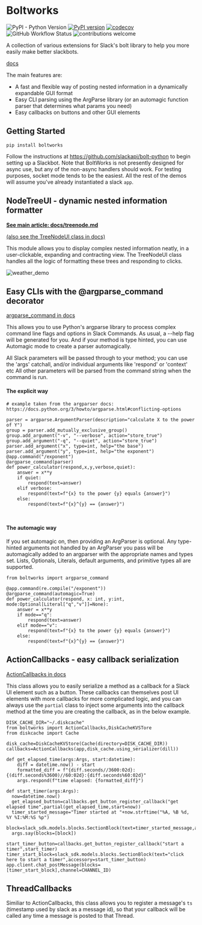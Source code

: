 # Boltworks


![PyPI - Python Version](https://img.shields.io/pypi/pyversions/boltworks)
[![PyPI version](https://badge.fury.io/py/boltworks.svg)](https://badge.fury.io/py/boltworks)
[![codecov](https://codecov.io/gh/YSaxon/boltworks/branch/master/graph/badge.svg?token=MYK47OLRPF)](https://codecov.io/gh/YSaxon/boltworks)
![GitHub Workflow Status](https://img.shields.io/github/actions/workflow/status/ysaxon/boltworks/dev.yml)
![contributions welcome](https://img.shields.io/badge/contributions-welcome-brightgreen.svg?style=flat)


A collection of various extensions for Slack's bolt library to help you more easily make better slackbots.

[docs](https://ysaxon.github.io/boltworks/)

The main features are:
* A fast and flexible way of posting nested information in a dynamically expandable GUI format
* Easy CLI parsing using the ArgParse library (or an automagic function parser that determines what params you need)
* Easy callbacks on buttons and other GUI elements



## Getting Started

```
pip install boltworks
```

Follow the instructions at https://github.com/slackapi/bolt-python to begin setting up a Slackbot. Note that BoltWorks is not presently designed for async use, but any of the non-async handlers should work. For testing purposes, socket mode tends to be the easiest. All the rest of the demos will assume you've already instantiated a slack `app`.


## NodeTreeUI - dynamic nested information formatter

**[See main article: docs/treenode.md](docs/treenode.md)**

[(also see the TreeNodeUI class in docs)](https://ysaxon.github.io/boltworks/api/#boltworks.gui.treenodeui.TreeNodeUI)

This module allows you to display complex nested information neatly, in a user-clickable, expanding and contracting view.
The TreeNodeUI class handles all the logic of formatting these trees and responding to clicks.

![weather_demo](https://user-images.githubusercontent.com/11711101/226973190-cdd88994-848a-493a-816c-5ff86e8e8a78.gif)

## Easy CLIs with the @argparse_command decorator

[argparse_command in docs](https://ysaxon.github.io/boltworks/api/#boltworks.cli.argparse_decorator)

This allows you to use Python's argparse library to process complex command line flags and options in Slack Commands. As usual, a --help flag will be generated for you. And if your method is type hinted, you can use Automagic mode to create a parser automagically.

All Slack parameters will be passed through to your method; you can use the 'args' catchall, and/or individual arguments like 'respond' or 'context' etc
All other parameters will be parsed from the command string when the command is run.

#### The explicit way


```
# example taken from the argparser docs: https://docs.python.org/3/howto/argparse.html#conflicting-options

parser = argparse.ArgumentParser(description="calculate X to the power of Y")
group = parser.add_mutually_exclusive_group()
group.add_argument("-v", "--verbose", action="store_true")
group.add_argument("-q", "--quiet", action="store_true")
parser.add_argument("x", type=int, help="the base")
parser.add_argument("y", type=int, help="the exponent")
@app.command("/exponent")
@argparse_command(parser)
def power_calculator(respond,x,y,verbose,quiet):
    answer = x**y
    if quiet:
        respond(text=answer)
    elif verbose:
        respond(text=f"{x} to the power {y} equals {answer}")
    else:
        respond(text=f"{x}^{y} == {answer}")
                    
          
 ```
 
#### The automagic way

If you set automagic on, then providing an ArgParser is optional. Any type-hinted arguments not handled by an ArgParser you pass will be automagically added to an argparser with the appropriate names and types set. Lists, Optionals, Literals, default arguments, and primitive types all are supported.

```
from boltworks import argparse_command

@app.command(re.compile("/exponent"))
@argparse_command(automagic=True)
def power_calculator(respond, x: int, y:int, mode:Optional[Literal["q","v"]]=None):
    answer = x**y
    if mode=="q":
        respond(text=answer)
    elif mode=="v":
        respond(text=f"{x} to the power {y} equals {answer}")
    else:
        respond(text=f"{x}^{y} == {answer}")
```


## ActionCallbacks - easy callback serialization

[ActionCallbacks in docs](https://ysaxon.github.io/boltworks/api/#boltworks.cli.argparse_decorator)

This class allows you to easily serialize a method as a callback for a Slack UI element such as a button.
These callbacks can themselves post UI elements with more callbacks for more complicated logic, and you can always use the `partial` class to inject some arguments into the callback method at the time you are creating the callback, as in the below example.  

```
DISK_CACHE_DIR="~/.diskcache"
from boltworks import ActionCallbacks,DiskCacheKVSTore
from diskcache import Cache

disk_cache=DiskCacheKVStore(Cache(directory=DISK_CACHE_DIR))
callbacks=ActionCallbacks(app,disk_cache.using_serializer(dill))

def get_elapsed_time(args:Args, start:datetime):
    diff = datetime.now() - start
    formatted_diff = f"{diff.seconds//3600:02d}:{(diff.seconds%3600)//60:02d}:{diff.seconds%60:02d}"
    args.respond(f"time elapsed: {formatted_diff}")
    
def start_timer(args:Args):
  now=datetime.now()
  get_elapsed_button=callbacks.get_button_register_callback("get elapsed time",partial(get_elapsed_time,start=now))
  timer_started_message="Timer started at "+now.strftime("%A, %B %d, %Y %I:%M:%S %p")
  block=slack_sdk.models.blocks.SectionBlock(text=timer_started_message,accessory=get_elapsed_button)
  args.say(blocks=[block])

start_timer_button=callbacks.get_button_register_callback("start a timer",start_timer)
timer_start_block=slack_sdk.models.blocks.SectionBlock(text="click here to start a timer",accessory=start_timer_button)
app.client.chat_postMessage(blocks=[timer_start_block],channel=CHANNEL_ID)
```

## ThreadCallbacks

Similiar to ActionCallbacks, this class allows you to register a message's `ts` (timestamp used by slack as a message id), so that your callback will be called any time a message is posted to that Thread.

